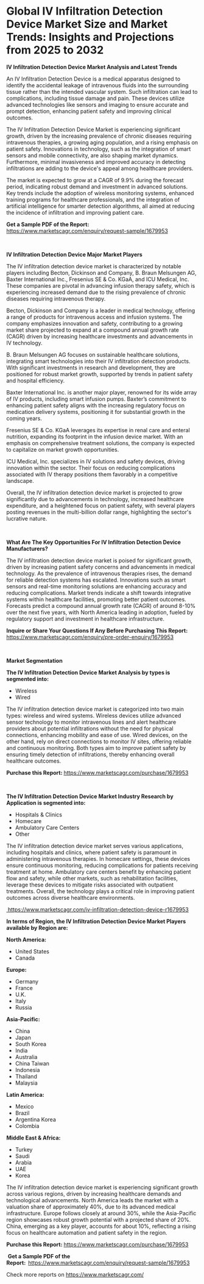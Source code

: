 <p><h1>Global IV Infiltration Detection Device Market Size and Market Trends: Insights and Projections from 2025 to 2032</h1></p><p><strong>IV Infiltration Detection Device Market Analysis and Latest Trends</strong></p>
<p><p>An IV Infiltration Detection Device is a medical apparatus designed to identify the accidental leakage of intravenous fluids into the surrounding tissue rather than the intended vascular system. Such infiltration can lead to complications, including tissue damage and pain. These devices utilize advanced technologies like sensors and imaging to ensure accurate and prompt detection, enhancing patient safety and improving clinical outcomes.</p><p>The IV Infiltration Detection Device Market is experiencing significant growth, driven by the increasing prevalence of chronic diseases requiring intravenous therapies, a growing aging population, and a rising emphasis on patient safety. Innovations in technology, such as the integration of smart sensors and mobile connectivity, are also shaping market dynamics. Furthermore, minimal invasiveness and improved accuracy in detecting infiltrations are adding to the device's appeal among healthcare providers.</p><p>The market is expected to grow at a CAGR of 9.9% during the forecast period, indicating robust demand and investment in advanced solutions. Key trends include the adoption of wireless monitoring systems, enhanced training programs for healthcare professionals, and the integration of artificial intelligence for smarter detection algorithms, all aimed at reducing the incidence of infiltration and improving patient care.</p></p>
<p><strong>Get a Sample PDF of the Report:&nbsp;</strong> <a href="https://www.marketscagr.com/enquiry/request-sample/1679953?utm_campaign=1950&utm_medium=2&utm_source=Github&utm_content=ia&utm_term=25032025&utm_id=iv-infiltration-detection-device">https://www.marketscagr.com/enquiry/request-sample/1679953</a></p>
<p>&nbsp;</p>
<p><strong>IV Infiltration Detection Device Major Market Players</strong></p>
<p><p>The IV infiltration detection device market is characterized by notable players including Becton, Dickinson and Company, B. Braun Melsungen AG, Baxter International Inc., Fresenius SE & Co. KGaA, and ICU Medical, Inc. These companies are pivotal in advancing infusion therapy safety, which is experiencing increased demand due to the rising prevalence of chronic diseases requiring intravenous therapy.</p><p>Becton, Dickinson and Company is a leader in medical technology, offering a range of products for intravenous access and infusion systems. The company emphasizes innovation and safety, contributing to a growing market share projected to expand at a compound annual growth rate (CAGR) driven by increasing healthcare investments and advancements in IV technology.</p><p>B. Braun Melsungen AG focuses on sustainable healthcare solutions, integrating smart technologies into their IV infiltration detection products. With significant investments in research and development, they are positioned for robust market growth, supported by trends in patient safety and hospital efficiency.</p><p>Baxter International Inc. is another major player, renowned for its wide array of IV products, including smart infusion pumps. Baxter’s commitment to enhancing patient safety aligns with the increasing regulatory focus on medication delivery systems, positioning it for substantial growth in the coming years.</p><p>Fresenius SE & Co. KGaA leverages its expertise in renal care and enteral nutrition, expanding its footprint in the infusion device market. With an emphasis on comprehensive treatment solutions, the company is expected to capitalize on market growth opportunities. </p><p>ICU Medical, Inc. specializes in IV solutions and safety devices, driving innovation within the sector. Their focus on reducing complications associated with IV therapy positions them favorably in a competitive landscape.</p><p>Overall, the IV infiltration detection device market is projected to grow significantly due to advancements in technology, increased healthcare expenditure, and a heightened focus on patient safety, with several players posting revenues in the multi-billion dollar range, highlighting the sector's lucrative nature.</p></p>
<p>&nbsp;</p>
<p><strong>What Are The Key Opportunities For IV Infiltration Detection Device Manufacturers?</strong></p>
<p><p>The IV infiltration detection device market is poised for significant growth, driven by increasing patient safety concerns and advancements in medical technology. As the prevalence of intravenous therapies rises, the demand for reliable detection systems has escalated. Innovations such as smart sensors and real-time monitoring solutions are enhancing accuracy and reducing complications. Market trends indicate a shift towards integrative systems within healthcare facilities, promoting better patient outcomes. Forecasts predict a compound annual growth rate (CAGR) of around 8-10% over the next five years, with North America leading in adoption, fueled by regulatory support and investment in healthcare infrastructure.</p></p>
<p><strong>Inquire or Share Your Questions If Any Before Purchasing This Report:</strong> <a href="https://www.marketscagr.com/enquiry/pre-order-enquiry/1679953?utm_campaign=1950&utm_medium=2&utm_source=Github&utm_content=ia&utm_term=25032025&utm_id=iv-infiltration-detection-device">https://www.marketscagr.com/enquiry/pre-order-enquiry/1679953</a></p>
<p>&nbsp;</p>
<p><strong>Market Segmentation</strong></p>
<p><strong>The IV Infiltration Detection Device Market Analysis by types is segmented into:</strong></p>
<p><ul><li>Wireless</li><li>Wired</li></ul></p>
<p><p>The IV infiltration detection device market is categorized into two main types: wireless and wired systems. Wireless devices utilize advanced sensor technology to monitor intravenous lines and alert healthcare providers about potential infiltrations without the need for physical connections, enhancing mobility and ease of use. Wired devices, on the other hand, rely on direct connections to monitor IV sites, offering reliable and continuous monitoring. Both types aim to improve patient safety by ensuring timely detection of infiltrations, thereby enhancing overall healthcare outcomes.</p></p>
<p><strong>Purchase this Report:&nbsp;</strong><a href="https://www.marketscagr.com/purchase/1679953?utm_campaign=1950&utm_medium=2&utm_source=Github&utm_content=ia&utm_term=25032025&utm_id=iv-infiltration-detection-device">https://www.marketscagr.com/purchase/1679953</a></p>
<p>&nbsp;</p>
<p><strong>The IV Infiltration Detection Device Market Industry Research by Application is segmented into:</strong></p>
<p><ul><li>Hospitals & Clinics</li><li>Homecare</li><li>Ambulatory Care Centers</li><li>Other</li></ul></p>
<p><p>The IV infiltration detection device market serves various applications, including hospitals and clinics, where patient safety is paramount in administering intravenous therapies. In homecare settings, these devices ensure continuous monitoring, reducing complications for patients receiving treatment at home. Ambulatory care centers benefit by enhancing patient flow and safety, while other markets, such as rehabilitation facilities, leverage these devices to mitigate risks associated with outpatient treatments. Overall, the technology plays a critical role in improving patient outcomes across diverse healthcare environments.</p></p>
<p><a href="https://www.marketscagr.com/iv-infiltration-detection-device-r1679953?utm_campaign=1950&utm_medium=2&utm_source=Github&utm_content=ia&utm_term=25032025&utm_id=iv-infiltration-detection-device">&nbsp;https://www.marketscagr.com/iv-infiltration-detection-device-r1679953</a></p>
<p><strong>In terms of Region, the IV Infiltration Detection Device Market Players available by Region are:</strong></p>
<p>
    <p> <strong> North America: </strong>
        <ul>
            <li>United States</li>
            <li>Canada</li>
        </ul>
        </p> 
    <p> <strong> Europe: </strong>
        <ul>
            <li>Germany</li>
            <li>France</li>
            <li>U.K.</li>
            <li>Italy</li>
            <li>Russia</li>
        </ul>
        </p> 
    <p> <strong> Asia-Pacific: </strong>
        <ul>
            <li>China</li>
            <li>Japan</li>
            <li>South Korea</li>
            <li>India</li>
            <li>Australia</li>
            <li>China Taiwan</li>
            <li>Indonesia</li>
            <li>Thailand</li>
            <li>Malaysia</li>
        </ul>
        </p> 
    <p> <strong> Latin America: </strong>
        <ul>
            <li>Mexico</li>
            <li>Brazil</li>
            <li>Argentina Korea</li>
            <li>Colombia</li>
        </ul>
        </p> 
    <p> <strong> Middle East & Africa: </strong>
        <ul>
            <li>Turkey</li>
            <li>Saudi</li>
            <li>Arabia</li>
            <li>UAE</li>
            <li>Korea</li>
        </ul>
    </p>
    </p>
<p><p>The IV infiltration detection device market is experiencing significant growth across various regions, driven by increasing healthcare demands and technological advancements. North America leads the market with a valuation share of approximately 40%, due to its advanced medical infrastructure. Europe follows closely at around 30%, while the Asia-Pacific region showcases robust growth potential with a projected share of 20%. China, emerging as a key player, accounts for about 10%, reflecting a rising focus on healthcare automation and patient safety in the region.</p></p>
<p><strong>Purchase this Report: </strong><a href="https://www.marketscagr.com/purchase/1679953?utm_campaign=1950&utm_medium=2&utm_source=Github&utm_content=ia&utm_term=25032025&utm_id=iv-infiltration-detection-device">https://www.marketscagr.com/purchase/1679953</a></p>
<p>&nbsp;<strong>Get a Sample PDF of the Report:&nbsp;&nbsp;</strong><a href="https://www.marketscagr.com/enquiry/request-sample/1679953?utm_campaign=1950&utm_medium=2&utm_source=Github&utm_content=ia&utm_term=25032025&utm_id=iv-infiltration-detection-device">https://www.marketscagr.com/enquiry/request-sample/1679953</a></p>
<p><strong></strong></p>
<p>Check more reports on <a href="https://www.marketscagr.com/?utm_campaign=1950&utm_medium=2&utm_source=Github&utm_content=ia&utm_term=25032025&utm_id=iv-infiltration-detection-device">https://www.marketscagr.com/</a></p>